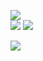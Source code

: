 ![](https://github-readme-stats.vercel.app/api?username=pdrajan&theme=radical&hide_border=true&include_all_commits=true&show_icons=true&rank_icon=github&count_private=true)<br/>
![](https://github-readme-stats.vercel.app/api/top-langs/?username=pdrajan&layout=pie&theme=radical&hide_border=true)
![](https://github-readme-streak-stats.herokuapp.com/?user=pdrajan&theme=radical&hide_border=true)<br/>

![](https://wakatime.com/share/@pdrajan/5e647620-a78c-4ddb-ae67-660b8fd2b690.png)

